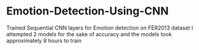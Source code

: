 # Emotion-Detection-Using-CNN
Trained Sequential CNN layers for Emotion detection on FER2013 dataset
I attempted 2 models for the sake of accuracy and the models took approximately 8 hours to train
